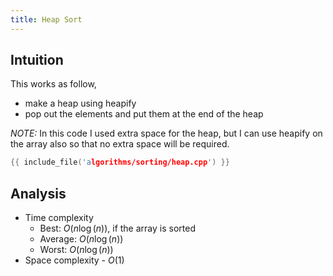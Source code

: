 ```yaml
---
title: Heap Sort
---
```


## Intuition

This works as follow,

- make a heap using heapify
- pop out the elements and put them at the end of the heap

_NOTE:_ In this code I used extra space for the heap, but I can use heapify on the array also
so that no extra space will be required.

```cpp
{{ include_file('algorithms/sorting/heap.cpp') }}
```

## Analysis

- Time complexity
    - Best: $O(n \log(n))$, if the array is sorted
    - Average: $O(n \log(n))$
    - Worst: $O(n \log(n))$
- Space complexity - $O(1)$
